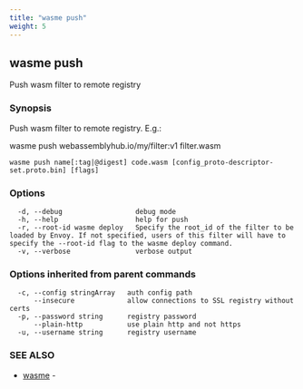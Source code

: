 ```yaml
---
title: "wasme push"
weight: 5
---
```

## wasme push

Push wasm filter to remote registry

### Synopsis

Push wasm filter to remote registry. E.g.:

wasme push webassemblyhub.io/my/filter:v1 filter.wasm


```
wasme push name[:tag|@digest] code.wasm [config_proto-descriptor-set.proto.bin] [flags]
```

### Options

```
  -d, --debug                  debug mode
  -h, --help                   help for push
  -r, --root-id wasme deploy   Specify the root_id of the filter to be loaded by Envoy. If not specified, users of this filter will have to specify the --root-id flag to the wasme deploy command.
  -v, --verbose                verbose output
```

### Options inherited from parent commands

```
  -c, --config stringArray   auth config path
      --insecure             allow connections to SSL registry without certs
  -p, --password string      registry password
      --plain-http           use plain http and not https
  -u, --username string      registry username
```

### SEE ALSO

* [wasme](../wasme)	 - 

